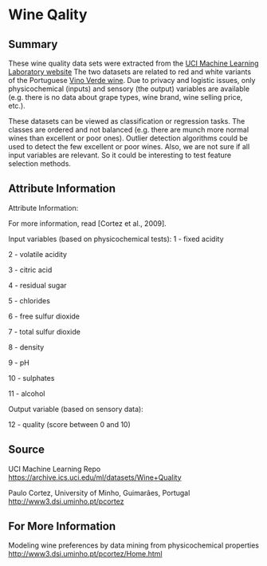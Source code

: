 # Wine Qality



## Summary
These wine quality data sets were extracted from the [UCI Machine Learning Laboratory website](https://archive.ics.uci.edu/ml/datasets/Wine+Quality)
The two datasets are related to red and white variants of the Portuguese [Vino Verde wine](http://www.vinhoverde.pt/en/).
Due to privacy and logistic issues, only physicochemical (inputs) and sensory (the output) variables are available (e.g. there is no data about grape types, wine brand, wine selling price, etc.). 

These datasets can be viewed as classification or regression tasks. The classes are ordered and not balanced (e.g. there are munch more normal wines than excellent or poor ones). Outlier detection algorithms could be used to detect the few excellent or poor wines. Also, we are not sure if all input variables are relevant. So it could be interesting to test feature selection methods. 



## Attribute Information
Attribute Information:

For more information, read [Cortez et al., 2009]. 


Input variables (based on physicochemical tests): 
1 - fixed acidity  

2 - volatile acidity 

3 - citric acid 

4 - residual sugar 

5 - chlorides 

6 - free sulfur dioxide 

7 - total sulfur dioxide 

8 - density 

9 - pH 

10 - sulphates 

11 - alcohol 

Output variable (based on sensory data): 

12 - quality (score between 0 and 10)



## Source
UCI Machine Learning Repo <https://archive.ics.uci.edu/ml/datasets/Wine+Quality>

Paulo Cortez, University of Minho, Guimarães, Portugal <http://www3.dsi.uminho.pt/pcortez>



## For More Information
Modeling wine preferences by data mining from physicochemical properties http://www3.dsi.uminho.pt/pcortez/Home.html
